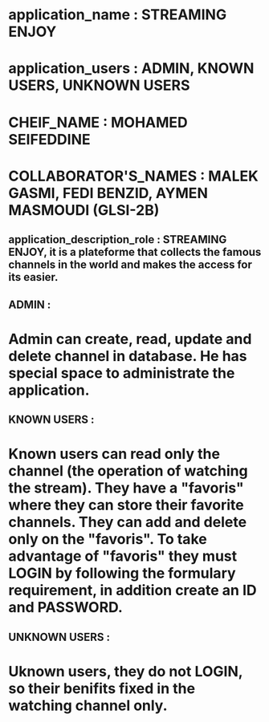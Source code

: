 # application_name : STREAMING ENJOY 
# application_users : ADMIN, KNOWN USERS, UNKNOWN USERS
# CHEIF_NAME : MOHAMED SEIFEDDINE 
# COLLABORATOR'S_NAMES : MALEK GASMI, FEDI BENZID, AYMEN MASMOUDI (GLSI-2B)

## application_description_role : STREAMING ENJOY, it is a plateforme that collects the famous channels in the world and makes the access for its easier.

## ADMIN : 
# Admin can create, read, update and delete channel in database. He has special space to administrate the application.

## KNOWN USERS : 
# Known users can read only the channel (the operation of watching the stream). They have a "favoris" where they can store their favorite channels. They can add and delete only on the "favoris". To take advantage of "favoris" they must LOGIN by following the formulary requirement, in addition create an ID and PASSWORD.

## UNKNOWN USERS :
# Uknown users, they do not LOGIN, so their benifits fixed in the watching channel only.